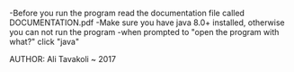 -Before you run the program read the documentation file called DOCUMENTATION.pdf
-Make sure you have java 8.0+ installed, otherwise you can not run the program
-when prompted to "open the program with what?" click "java"

AUTHOR: Ali Tavakoli ~ 2017
